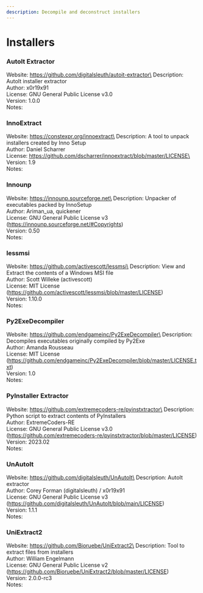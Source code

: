 ```yaml
---
description: Decompile and deconstruct installers
---
```


# Installers

### AutoIt Extractor

Website: https://github.com/digitalsleuth/autoit-extractor\
Description: AutoIt installer extractor\
Author: x0r19x91\
License: GNU General Public License v3.0\
Version: 1.0.0\
Notes:

### InnoExtract

Website: https://constexpr.org/innoextract\
Description: A tool to unpack installers created by Inno Setup\
Author: Daniel Scharrer\
License: https://github.com/dscharrer/innoextract/blob/master/LICENSE\
Version: 1.9\
Notes:

### Innounp

Website: https://innounp.sourceforge.net\
Description: Unpacker of executables packed by InnoSetup\
Author: Ariman\_ua, quickener\
License: GNU General Public License v3 (https://innounp.sourceforge.net/#Copyrights)\
Version: 0.50\
Notes:

### lessmsi

Website: https://github.com/activescott/lessmsi\
Description: View and Extract the contents of a Windows MSI file\
Author: Scott Willeke (activescott)\
License: MIT License (https://github.com/activescott/lessmsi/blob/master/LICENSE)\
Version: 1.10.0\
Notes:

### Py2ExeDecompiler

Website: https://github.com/endgameinc/Py2ExeDecompiler\
Description: Decompiles executables originally compiled by Py2Exe\
Author: Amanda Rousseau\
License: MIT License (https://github.com/endgameinc/Py2ExeDecompiler/blob/master/LICENSE.txt)\
Version: 1.0\
Notes:

### PyInstaller Extractor

Website: https://github.com/extremecoders-re/pyinstxtractor\
Description: Python script to extract contents of PyInstallers\
Author: ExtremeCoders-RE\
License: GNU General Public License v3.0 (https://github.com/extremecoders-re/pyinstxtractor/blob/master/LICENSE)\
Version: 2023.02\
Notes:

### UnAutoIt

Website: https://github.com/digitalsleuth/UnAutoIt\
Description: AutoIt extractor\
Author: Corey Forman (digitalsleuth) / x0r19x91\
License: GNU General Public License v3 (https://github.com/digitalsleuth/UnAutoIt/blob/main/LICENSE)\
Version: 1.1.1\
Notes:

### UniExtract2

Website: https://github.com/Bioruebe/UniExtract2\
Description: Tool to extract files from installers\
Author: William Engelmann\
License: GNU General Public License v2 (https://github.com/Bioruebe/UniExtract2/blob/master/LICENSE)\
Version: 2.0.0-rc3\
Notes:

